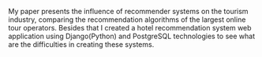 My paper presents the influence of recommender systems on the tourism industry, comparing the recommendation algorithms of the largest online tour operators. Besides that I created a hotel recommendation system web application using Django(Python) and PostgreSQL technologies to see what are the difficulties in creating these systems.
